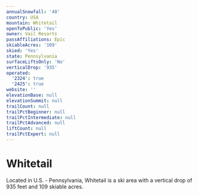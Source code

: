 ```yaml
---
annualSnowfall: '40'
country: USA
mountain: Whitetail
openToPublic: 'Yes'
owner: Vail Resorts
passAffiliations: Epic
skiableAcres: '109'
skied: 'Yes'
state: Pennsylvania
surfaceLiftsOnly: 'No'
verticalDrop: '935'
operated:
  '2324': true
  '2425': true
website: ''
elevationBase: null
elevationSummit: null
trailCount: null
trailPctBeginner: null
trailPctIntermediate: null
trailPctAdvanced: null
liftCount: null
trailPctExpert: null
---
```



# Whitetail

Located in U.S. - Pennsylvania, Whitetail is a ski area with a vertical drop of 935 feet and 109 skiable acres.
